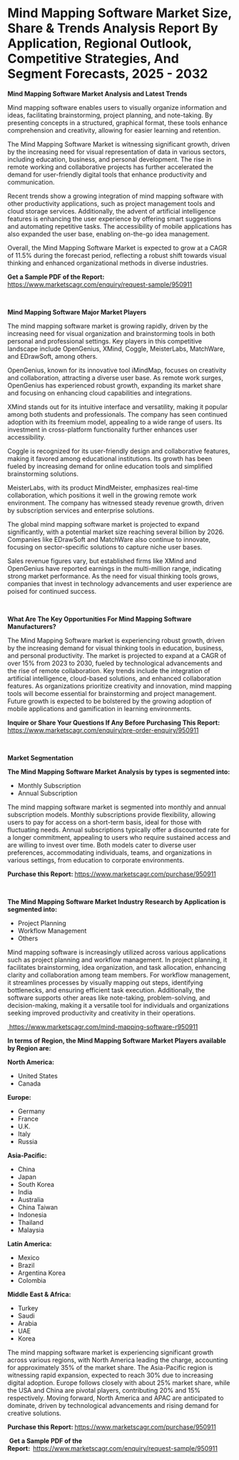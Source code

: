 <p><h1>Mind Mapping Software Market Size, Share & Trends Analysis Report By Application, Regional Outlook, Competitive Strategies, And Segment Forecasts, 2025 - 2032</h1></p><p><strong>Mind Mapping Software Market Analysis and Latest Trends</strong></p>
<p><p>Mind mapping software enables users to visually organize information and ideas, facilitating brainstorming, project planning, and note-taking. By presenting concepts in a structured, graphical format, these tools enhance comprehension and creativity, allowing for easier learning and retention.</p><p>The Mind Mapping Software Market is witnessing significant growth, driven by the increasing need for visual representation of data in various sectors, including education, business, and personal development. The rise in remote working and collaborative projects has further accelerated the demand for user-friendly digital tools that enhance productivity and communication.</p><p>Recent trends show a growing integration of mind mapping software with other productivity applications, such as project management tools and cloud storage services. Additionally, the advent of artificial intelligence features is enhancing the user experience by offering smart suggestions and automating repetitive tasks. The accessibility of mobile applications has also expanded the user base, enabling on-the-go idea management.</p><p>Overall, the Mind Mapping Software Market is expected to grow at a CAGR of 11.5% during the forecast period, reflecting a robust shift towards visual thinking and enhanced organizational methods in diverse industries.</p></p>
<p><strong>Get a Sample PDF of the Report:&nbsp;</strong> <a href="https://www.marketscagr.com/enquiry/request-sample/950911?utm_campaign=2116&utm_medium=2&utm_source=Github&utm_content=ia&utm_term=18042025&utm_id=mind-mapping-software">https://www.marketscagr.com/enquiry/request-sample/950911</a></p>
<p>&nbsp;</p>
<p><strong>Mind Mapping Software Major Market Players</strong></p>
<p><p>The mind mapping software market is growing rapidly, driven by the increasing need for visual organization and brainstorming tools in both personal and professional settings. Key players in this competitive landscape include OpenGenius, XMind, Coggle, MeisterLabs, MatchWare, and EDrawSoft, among others.</p><p>OpenGenius, known for its innovative tool iMindMap, focuses on creativity and collaboration, attracting a diverse user base. As remote work surges, OpenGenius has experienced robust growth, expanding its market share and focusing on enhancing cloud capabilities and integrations.</p><p>XMind stands out for its intuitive interface and versatility, making it popular among both students and professionals. The company has seen continued adoption with its freemium model, appealing to a wide range of users. Its investment in cross-platform functionality further enhances user accessibility. </p><p>Coggle is recognized for its user-friendly design and collaborative features, making it favored among educational institutions. Its growth has been fueled by increasing demand for online education tools and simplified brainstorming solutions.</p><p>MeisterLabs, with its product MindMeister, emphasizes real-time collaboration, which positions it well in the growing remote work environment. The company has witnessed steady revenue growth, driven by subscription services and enterprise solutions.</p><p>The global mind mapping software market is projected to expand significantly, with a potential market size reaching several billion by 2026. Companies like EDrawSoft and MatchWare also continue to innovate, focusing on sector-specific solutions to capture niche user bases.</p><p>Sales revenue figures vary, but established firms like XMind and OpenGenius have reported earnings in the multi-million range, indicating strong market performance. As the need for visual thinking tools grows, companies that invest in technology advancements and user experience are poised for continued success.</p></p>
<p>&nbsp;</p>
<p><strong>What Are The Key Opportunities For Mind Mapping Software Manufacturers?</strong></p>
<p><p>The Mind Mapping Software market is experiencing robust growth, driven by the increasing demand for visual thinking tools in education, business, and personal productivity. The market is projected to expand at a CAGR of over 15% from 2023 to 2030, fueled by technological advancements and the rise of remote collaboration. Key trends include the integration of artificial intelligence, cloud-based solutions, and enhanced collaboration features. As organizations prioritize creativity and innovation, mind mapping tools will become essential for brainstorming and project management. Future growth is expected to be bolstered by the growing adoption of mobile applications and gamification in learning environments.</p></p>
<p><strong>Inquire or Share Your Questions If Any Before Purchasing This Report:</strong> <a href="https://www.marketscagr.com/enquiry/pre-order-enquiry/950911?utm_campaign=2116&utm_medium=2&utm_source=Github&utm_content=ia&utm_term=18042025&utm_id=mind-mapping-software">https://www.marketscagr.com/enquiry/pre-order-enquiry/950911</a></p>
<p>&nbsp;</p>
<p><strong>Market Segmentation</strong></p>
<p><strong>The Mind Mapping Software Market Analysis by types is segmented into:</strong></p>
<p><ul><li>Monthly Subscription</li><li>Annual Subscription</li></ul></p>
<p><p>The mind mapping software market is segmented into monthly and annual subscription models. Monthly subscriptions provide flexibility, allowing users to pay for access on a short-term basis, ideal for those with fluctuating needs. Annual subscriptions typically offer a discounted rate for a longer commitment, appealing to users who require sustained access and are willing to invest over time. Both models cater to diverse user preferences, accommodating individuals, teams, and organizations in various settings, from education to corporate environments.</p></p>
<p><strong>Purchase this Report:&nbsp;</strong><a href="https://www.marketscagr.com/purchase/950911?utm_campaign=2116&utm_medium=2&utm_source=Github&utm_content=ia&utm_term=18042025&utm_id=mind-mapping-software">https://www.marketscagr.com/purchase/950911</a></p>
<p>&nbsp;</p>
<p><strong>The Mind Mapping Software Market Industry Research by Application is segmented into:</strong></p>
<p><ul><li>Project Planning</li><li>Workflow Management</li><li>Others</li></ul></p>
<p><p>Mind mapping software is increasingly utilized across various applications such as project planning and workflow management. In project planning, it facilitates brainstorming, idea organization, and task allocation, enhancing clarity and collaboration among team members. For workflow management, it streamlines processes by visually mapping out steps, identifying bottlenecks, and ensuring efficient task execution. Additionally, the software supports other areas like note-taking, problem-solving, and decision-making, making it a versatile tool for individuals and organizations seeking improved productivity and creativity in their operations.</p></p>
<p><a href="https://www.marketscagr.com/mind-mapping-software-r950911?utm_campaign=2116&utm_medium=2&utm_source=Github&utm_content=ia&utm_term=18042025&utm_id=mind-mapping-software">&nbsp;https://www.marketscagr.com/mind-mapping-software-r950911</a></p>
<p><strong>In terms of Region, the Mind Mapping Software Market Players available by Region are:</strong></p>
<p>
    <p> <strong> North America: </strong>
        <ul>
            <li>United States</li>
            <li>Canada</li>
        </ul>
        </p> 
    <p> <strong> Europe: </strong>
        <ul>
            <li>Germany</li>
            <li>France</li>
            <li>U.K.</li>
            <li>Italy</li>
            <li>Russia</li>
        </ul>
        </p> 
    <p> <strong> Asia-Pacific: </strong>
        <ul>
            <li>China</li>
            <li>Japan</li>
            <li>South Korea</li>
            <li>India</li>
            <li>Australia</li>
            <li>China Taiwan</li>
            <li>Indonesia</li>
            <li>Thailand</li>
            <li>Malaysia</li>
        </ul>
        </p> 
    <p> <strong> Latin America: </strong>
        <ul>
            <li>Mexico</li>
            <li>Brazil</li>
            <li>Argentina Korea</li>
            <li>Colombia</li>
        </ul>
        </p> 
    <p> <strong> Middle East & Africa: </strong>
        <ul>
            <li>Turkey</li>
            <li>Saudi</li>
            <li>Arabia</li>
            <li>UAE</li>
            <li>Korea</li>
        </ul>
    </p>
    </p>
<p><p>The mind mapping software market is experiencing significant growth across various regions, with North America leading the charge, accounting for approximately 35% of the market share. The Asia-Pacific region is witnessing rapid expansion, expected to reach 30% due to increasing digital adoption. Europe follows closely with about 25% market share, while the USA and China are pivotal players, contributing 20% and 15% respectively. Moving forward, North America and APAC are anticipated to dominate, driven by technological advancements and rising demand for creative solutions.</p></p>
<p><strong>Purchase this Report: </strong><a href="https://www.marketscagr.com/purchase/950911?utm_campaign=2116&utm_medium=2&utm_source=Github&utm_content=ia&utm_term=18042025&utm_id=mind-mapping-software">https://www.marketscagr.com/purchase/950911</a></p>
<p>&nbsp;<strong>Get a Sample PDF of the Report:&nbsp;&nbsp;</strong><a href="https://www.marketscagr.com/enquiry/request-sample/950911?utm_campaign=2116&utm_medium=2&utm_source=Github&utm_content=ia&utm_term=18042025&utm_id=mind-mapping-software">https://www.marketscagr.com/enquiry/request-sample/950911</a></p>
<p><strong></strong></p>
<p><p></p><p></p><p></p></p>